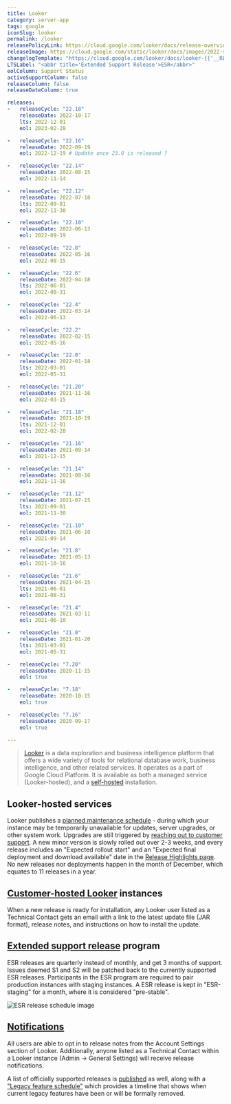 ```yaml
---
title: Looker
category: server-app
tags: google
iconSlug: looker
permalink: /looker
releasePolicyLink: https://cloud.google.com/looker/docs/release-overview
releaseImage: https://cloud.google.com/static/looker/docs/images/2022-std-supp-releases.png
changelogTemplate: "https://cloud.google.com/looker/docs/looker-{{'__RELEASE_CYCLE__'|split:'.'|first}}-changelog#{{'__RELEASE_CYCLE__'|replace:'.',''}}"
LTSLabel: "<abbr title='Extended Support Release'>ESR</abbr>"
eolColumn: Support Status
activeSupportColumn: false
releaseColumn: false
releaseDateColumn: true

releases:
-   releaseCycle: "22.18"
    releaseDate: 2022-10-17
    lts: 2022-12-01
    eol: 2023-02-28

-   releaseCycle: "22.16"
    releaseDate: 2022-09-19
    eol: 2022-12-19 # Update once 23.0 is released ?

-   releaseCycle: "22.14"
    releaseDate: 2022-08-15
    eol: 2022-11-14

-   releaseCycle: "22.12"
    releaseDate: 2022-07-18
    lts: 2022-09-01
    eol: 2022-11-30

-   releaseCycle: "22.10"
    releaseDate: 2022-06-13
    eol: 2022-09-19

-   releaseCycle: "22.8"
    releaseDate: 2022-05-16
    eol: 2022-08-15

-   releaseCycle: "22.6"
    releaseDate: 2022-04-18
    lts: 2022-06-01
    eol: 2022-08-31

-   releaseCycle: "22.4"
    releaseDate: 2022-03-14
    eol: 2022-06-13

-   releaseCycle: "22.2"
    releaseDate: 2022-02-15
    eol: 2022-05-16

-   releaseCycle: "22.0"
    releaseDate: 2022-01-18
    lts: 2022-03-01
    eol: 2022-05-31

-   releaseCycle: "21.20"
    releaseDate: 2021-11-16
    eol: 2022-03-15

-   releaseCycle: "21.18"
    releaseDate: 2021-10-19
    lts: 2021-12-01
    eol: 2022-02-28

-   releaseCycle: "21.16"
    releaseDate: 2021-09-14
    eol: 2021-12-15

-   releaseCycle: "21.14"
    releaseDate: 2021-08-16
    eol: 2021-11-16

-   releaseCycle: "21.12"
    releaseDate: 2021-07-15
    lts: 2021-09-01
    eol: 2021-11-30

-   releaseCycle: "21.10"
    releaseDate: 2021-06-10
    eol: 2021-09-14

-   releaseCycle: "21.8"
    releaseDate: 2021-05-13
    eol: 2021-10-16

-   releaseCycle: "21.6"
    releaseDate: 2021-04-15
    lts: 2021-06-01
    eol: 2021-08-31

-   releaseCycle: "21.4"
    releaseDate: 2021-03-11
    eol: 2021-06-10

-   releaseCycle: "21.0"
    releaseDate: 2021-01-20
    lts: 2021-03-01
    eol: 2021-05-31

-   releaseCycle: "7.20"
    releaseDate: 2020-11-15
    eol: true

-   releaseCycle: "7.18"
    releaseDate: 2020-10-15
    eol: true

-   releaseCycle: "7.16"
    releaseDate: 2020-09-17
    eol: true

---
```


>[Looker](https://www.looker.com/) is a data exploration and business intelligence platform that
> offers a wide variety of tools for relational database work, business intelligence, and other
> related services. It operates as a part of Google Cloud Platform. It is available as both a
> managed service (Looker-hosted), and a [self-hosted](https://cloud.google.com/looker/docs/looker-hosted-installation-steps)
> installation.

## Looker-hosted services

Looker publishes a [planned maintenance schedule][schedule] - during which your instance may be
temporarily unavailable for updates, server upgrades, or other system work. Upgrades are still
triggered by [reaching out to customer support][best-practices].
A new minor version is slowly rolled out over 2-3 weeks, and every release includes an "Expected
rollout start" and an "Expected final deployment and download available" date in the [Release
Highlights page](https://docs.looker.com/relnotes). No new releases nor deployments happen in the
month of December, which equates to 11 releases in a year.

## [Customer-hosted Looker][self-hosted] instances

When a new release is ready for installation, any Looker user listed as a Technical Contact gets an
email with a link to the latest update file (JAR format), release notes, and instructions on how to
install the update.

## [Extended support release][esr] program

ESR releases are quarterly instead of monthly, and get 3 months of support. Issues deemed S1 and S2
will be patched back to the currently supported ESR releases. Participants in the ESR program are
required to pair production instances with staging instances. A ESR release is kept in
"ESR-staging" for a month, where it is considered "pre-stable".

![ESR release schedule image](https://cloud.google.com/static/looker/docs/images/2022-std-esr-supp-releases.png)

## [Notifications][emails]

All users are able to opt in to release notes from the Account Settings section of Looker.
Additionally, anyone listed as a Technical Contact within a Looker instance (Admin ->
General Settings) will receive release notifications.

A list of officially supported releases is [published](https://cloud.google.com/looker/docs/officially-supported-releases)
as well, along with a ["Legacy feature schedule"][lfs] which provides a timeline that shows when
current legacy features have been or will be formally removed.

[self-hosted]: https://cloud.google.com/looker/docs/managing-customer-hosted-deployment "Managing a customer-hosted deployment"
[esr]: https://cloud.google.com/looker/docs/standard-extended-support-release-program-overview "Standard extended support release program overview"
[emails]: https://cloud.google.com/looker/docs/release-deployment-emails "Release deployment emails"
[schedule]: https://cloud.google.com/looker/docs/google-maintenance-policy-for-looker-hosted-services "Google maintenance policy for Looker-hosted services"
[best-practices]: https://cloud.google.com/looker/docs/updating-your-looker-instance "Best Practices when Updating your Looker Instance"
[lfs]: https://cloud.google.com/looker/docs/legacy-feature-schedule#legacy_feature_schedule "Legacy feature schedule"
